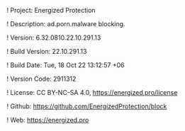 ! Project: Energized Protection

! Description: ad.porn.malware blocking.

! Version: 6.32.0810.22.10.291.13

! Build Version: 22.10.291.13

! Build Date: Tue, 18 Oct 22 13:12:57 +06

! Version Code: 2911312

! License: CC BY-NC-SA 4.0, https://energized.pro/license

! Github: https://github.com/EnergizedProtection/block

! Web: https://energized.pro
